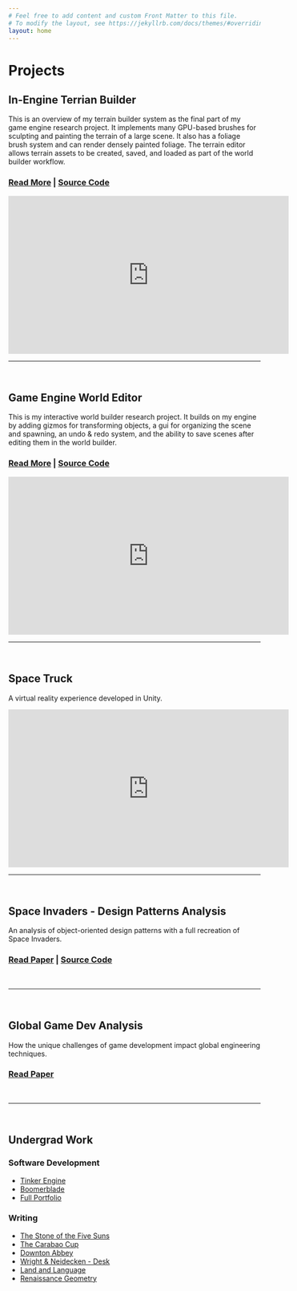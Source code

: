 ```yaml
---
# Feel free to add content and custom Front Matter to this file.
# To modify the layout, see https://jekyllrb.com/docs/themes/#overriding-theme-defaults
layout: home
---
```


<!-- Content -->

# Projects


## In-Engine Terrian Builder
This is an overview of my terrain builder system as the final part of my game engine research project. It implements many GPU-based brushes for sculpting and painting the terrain of a large scene. It also has a foliage brush system and can render densely painted foliage. The terrain editor allows terrain assets to be created, saved, and loaded as part of the world builder workflow.
### [Read More](terrain-editor.md) | [Source Code](https://github.com/robbiegrier/Game-Engine)

<iframe width="560" height="315" src="https://www.youtube.com/embed/L6XEXuVbLBU?si=mcOxWJEXTaogOukv" title="YouTube video player" frameborder="0" allow="accelerometer; autoplay; clipboard-write; encrypted-media; gyroscope; picture-in-picture; web-share" referrerpolicy="strict-origin-when-cross-origin" allowfullscreen></iframe>

<br>

---

<br>

## Game Engine World Editor
This is my interactive world builder research project. It builds on my engine by adding gizmos for transforming objects, a gui for organizing the scene and spawning, an undo & redo system, and the ability to save scenes after editing them in the world builder.
### [Read More](world-editor.md) | [Source Code](https://github.com/robbiegrier/Game-Engine)

<iframe width="560" height="315" src="https://www.youtube.com/embed/mWYN3-QDYbc?si=yXZE_plx3i9THgFc" title="YouTube video player" frameborder="0" allow="accelerometer; autoplay; clipboard-write; encrypted-media; gyroscope; picture-in-picture; web-share" referrerpolicy="strict-origin-when-cross-origin" allowfullscreen></iframe>

<br>

---

<br>

## Space Truck
A virtual reality experience developed in Unity.
<iframe width="560" height="315" src="https://www.youtube.com/embed/RVm1o0vEtew?si=2ZVvNnNnIQ39kszB" title="YouTube video player" frameborder="0" allow="accelerometer; autoplay; clipboard-write; encrypted-media; gyroscope; picture-in-picture; web-share" referrerpolicy="strict-origin-when-cross-origin" allowfullscreen></iframe>

<br>

---

<br>

## Space Invaders - Design Patterns Analysis
An analysis of object-oriented design patterns with a full recreation of Space Invaders.
### [Read Paper](space-invaders.md) | [Source Code](https://github.com/robbiegrier/Space-Invaders)

<br>

---

<br>

## Global Game Dev Analysis
How the unique challenges of game development impact global engineering techniques.
### [Read Paper](gsd_games.md) 

<br>

---

<br>

## Undergrad Work

### Software Development
- [Tinker Engine](https://grier.hashnode.dev/tinker-engine)
- [Boomerblade](https://boomerblade.wixsite.com/boomerblade)
- [Full Portfolio](https://robbiegrier.wixsite.com/portfolio)

### Writing
- [The Stone of the Five Suns](assets/writing/CoronationStone.pdf)
- [The Carabao Cup](assets/writing/CarabaoCup.pdf)
- [Downton Abbey](assets/writing/DowntonAbbey.pdf)
- [Wright & Neidecken - Desk](assets/writing/WrightDesk.pdf)
- [Land and Language](assets/writing/LandAndLanguage.pdf)
- [Renaissance Geometry](assets/writing/RenaissanceGeometry.pdf)
